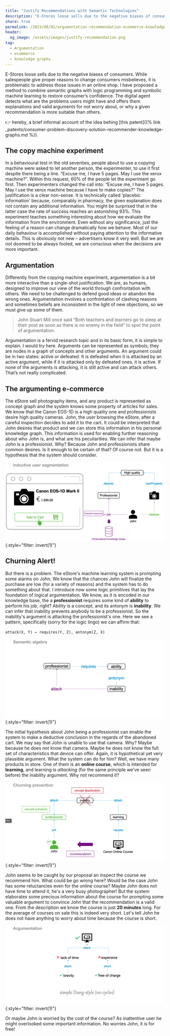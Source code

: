 ```yaml
---
title: "Justify Recommendations with Semantic Technologies"
description: "E-Stores loose sells due to the negative biases of consumers. While salespeople give proper reasons to change consumers misbelieves, it is problematic to address those issues in an online shop. In this talk, I will present how to combine semantic graphs with logic programming and symbolic machine learning to restore consumer’s confidence. The digital agent detects what are the problems users might have and offers them explanations and valid arguments for not worry about, or why a given recommendation is more suitable than others."
share: true
permalink: /2023/08/02/argumentation-recommendation-ecommerce-knowledge-graphs
header:
  og_image: /assets/images/justify-recommendation.png
tag:
  - Argumentation
  - ecommerce
  - knowledge graphs
---
```

E-Stores loose sells due to the negative biases of consumers. While salespeople give proper reasons to change consumers misbelieves, it is problematic to address those issues in an online shop. I have proposed a method to combine semantic graphs with logic programming and symbolic machine learning to restore consumer’s confidence. The digital agent detects what are the problems users might have and offers them explanations and valid arguments for not worry about, or why a given recommendation is more suitable than others.

👉 hereby, a brief informal account of the idea behing [this patent]({% link _patents/consumer-problem-discovery-solution-recommender-knowledge-graphs.md %}). 

## The copy machine experiment
In a behavioural test in the old seventies, people about to use a copying machine were asked to let another person, the experimenter, to use it first despite there being a line.
“Excuse me, I have 5 pages. May I use the xerox machine?”. Within this request, 60% of the people let the experiment go first. Then experimenters changed the call into:
“Excuse me, I have 5 pages. May I use the xerox machine because I have to make copies?” The justification is a clear non-sense. It is technically called ‘placebic information’ because, comparably in pharmacy, the given explanation does not contain any additional information. You might be surprised that in the latter case the rate of success reaches an astonishing 93%.
This experiment teaches something interesting about how we evaluate the information from the environment. Even without any significance, just the feeling of a reason can change dramatically how we behave. Most of our daily behaviour is accomplished without paying attention to the informative details. This is obviously not new – advertisers know it very well. But we are not doomed to be always fooled, we are conscious when the decisions are more important.

## Argumentation
Differently from the copying machine experiment, argumentation is a bit more interactive than a single-shot justification. We are, as humans, designed to improve our view of the world through confrontation with others. We need to be challenged to defend good ideas or abandon the wrong ones. Argumentation involves a confrontation of clashing reasons and sometimes beliefs are inconsistent in the light of new objections, so we must give up some of them.
> John Stuart Mill once said “Both teachers and learners go to sleep at their post as soon as there is no enemy in the field” to spot the point of argumentation.

Argumentation is a fervid research topic and in its basic form, it is simple to explain. I would try here.  Arguments can be represented as symbols; they are nodes in a graph of concepts and other arguments. An argument could be in two states: active or defeated. It is defeated when it is attacked by an active argument, while if it is attacked only by defeated ones, it is active. If none of the arguments is attacking, it is still active and can attack others. That’s not really complicated.

## The argumenting e-commerce
The eStore sell photography items, and any product is represented as concept graph and the system knows some property of articles for sales. We know that the Canon EOS-1D is a high quality one and professionists desire high quality cameras. John, the user browsing the eStore, after a careful inspection decides to add it to the cart. It could be interpreted that John desires that product and we can store this information in his personal knowledge graph. This information is used for enabling further reasoning about who John is, and what are his peculiarities. We can infer that maybe John is a professionist. Why? Because John and professionists share common desires. Is it enough to be certain of that? Of course not. But it is a hypothesis that the system should consider.

![](/assets/images/consumer-problem1.png){:style="filter: invert(1)"}

## Churning Alert!
But there is a problem. The eStore's machine learning system is prompting some alarms on John. We know that the chances John will finalize the purchase are low (for a variety of reasons) and the system has to do something about that.
I introduce now some logic primitives that lay the foundation of logical argumentation. We know, as it is encoded in our knowledge base, the a **professionist** requires some kind of **ability** to perform his job, right? Ability is a concept, and its antonym is **inability**. We can infer that inability prevents anybody to be a professionist. So the inability's argument is attacking the professionist's one. Here we see a pattern, specifically (sorry for the logic lingo) we can affirm that:

`attack(X, Y) ← requires(Y, Z), antonym(Z, X)`

![](/assets/images/consumer-problem4.png){:style="filter: invert(1)"}

The initial hypothesis about John being a professionist can enable the system to make a deductive conclusion in the regards of the abandoned cart. We may say that John is unable to use that camera. Why? Maybe because he does not know that camera. Maybe he does not know the full set of characteristics that device can offer. Again, it is hypothetical yet very plausible argument. What the system can do for him? Well, we have many products in store. One of them is an **online course**, which is intended for **learning**, and learning is _attacking_ (for the same principle we've seen before) the inability argument. Why not recommend it?

![](/assets/images/consumer-problem2.png){:style="filter: invert(1)"}

John seems to be caught by our proposal an inspect the course we recommend him. What could be go wrong here? Would be the case John has some reluctancies even for the online course? Maybe John does not have time to attend it, he's a very busy photographer! But the system elaborates some precious information about the course for prompting some valuable argument to convince John that the recommendation is a valid one. From the description we know the course is just **20 minutes** long. For the average of courses on sale this is indeed very short. Let's tell John he does not have anything to worry about time because the course is short.

![](/assets/images/consumer-problem3.png){:style="filter: invert(1)"}

Or maybe John is worried by the cost of the course? As inattentive user he might overlooked some important information. No worries John, it is for free!